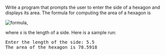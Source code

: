 Write a program that prompts the user to enter the side of a hexagon and displays its area. The formula for computing the area of a hexagon is  
  
<img alt="formula" src="https://render.githubusercontent.com/render/math?math=\huge%20\color{red}{Area%20=%20\frac{3\sqrt{3}}{2}%20s^{2}%20}" />,  
  
where *s* is the length of a side. Here is a sample run:  
  
<pre>
Enter the length of the side: 5.5
The area of the hexagon is 78.5918
</pre>